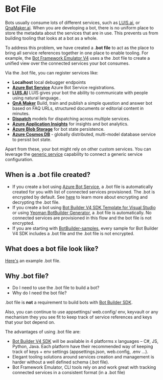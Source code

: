 # Bot File

Bots usually consume lots of different services, such as [LUIS.ai](https://luis.ai), or [QnaMaker.ai](https://qnamaker.ai). When you are developing a bot, there is no uniform place to store the metadata about the services that are in use.  This prevents us from building tooling that looks at a bot as a whole.

To address this problem, we have created a **.bot file** to act as the place to bring all service references together in one place to enable tooling.  For example, the [Bot Framework Emulator V4](https://github.com/Microsoft/BotFramework-Emulator/releases) uses a the .bot file to create a unified view over the connected services your bot consumes.  

Via the .bot file, you can register services like:

* **Localhost** local debugger endpoints
* [**Azure Bot Service**](https://azure.microsoft.com/en-us/services/bot-service/) Azure Bot Service registrations.
* [**LUIS.AI**](https://www.luis.ai/) LUIS gives your bot the ability to communicate with people using natural language.. 
* [**QnA Maker**](https://qnamaker.ai/) Build, train and publish a simple question and answer bot based on FAQ URLs, structured documents or editorial content in minutes.
* [**Dispatch**](https://github.com/Microsoft/botbuilder-tools/tree/master/Dispatch) models for dispatching across multiple services.
* [**Azure Application Insights**](https://azure.microsoft.com/en-us/services/application-insights/) for insights and bot analytics.
* [**Azure Blob Storage**](https://azure.microsoft.com/en-us/services/storage/blobs/) for bot state persistence. 
* [**Azure Cosmos DB**](https://azure.microsoft.com/en-us/services/cosmos-db/) - globally distributed, multi-model database service to persist bot state.

Apart from these, your bot might rely on other custom services. You can leverage the [generic service](./add-services.md) capability to connect a generic service configuration.

## When is a .bot file created? 
- If you create a bot using [Azure Bot Service](https://ms.portal.azure.com/#blade/Microsoft_Azure_Marketplace/GalleryResultsListBlade/selectedSubMenuItemId/%7B%22menuItemId%22%3A%22gallery%2FCognitiveServices_MP%2FBotService%22%2C%22resourceGroupId%22%3A%22%22%2C%22resourceGroupLocation%22%3A%22%22%2C%22dontDiscardJourney%22%3Afalse%2C%22launchingContext%22%3A%7B%22source%22%3A%5B%22GalleryFeaturedMenuItemPart%22%5D%2C%22menuItemId%22%3A%22CognitiveServices_MP%22%2C%22subMenuItemId%22%3A%22BotService%22%7D%7D), a .bot file is automatically created for you with list of connected services provisioned. The .bot is encrypted by default. See [here](./bot-file-encryption.md) to learn more about encrypting and decrypting the .bot file.
- If you create a bot using [Bot Builder V4 SDK Template for Visual Studio](https://marketplace.visualstudio.com/items?itemName=BotBuilder.botbuilderv4) or using [Yeoman BotBuilder Generator](https://www.npmjs.com/package/generator-botbuilder), a .bot file is automatically. No connected services are provisioned in this flow and the bot file is not encrypted.
- If you are starting with [BotBuilder-samples](microsoft/botbuilder-samples), every sample for Bot Builder V4 SDK includes a .bot file and the .bot file is not encrypted. 

## What does a bot file look like? 
[Here's](./sample-bot-file.json) an example .bot file.

## Why .bot file?

- Do I need to use the .bot file to build a bot? 
- Why do I need the bot file? 

.bot file is **not** a requirement to build bots with [Bot Builder SDK](microsoft/botbuilder).

Also, you can continue to use appsettings/ web.config/ env, keyvault or any mechanism they you see fit to keep track of service references and keys that your bot depend on. 

The advantages of using .bot file are:
- [Bot Builder V4 SDK](microsoft/botbuilder) will be available in 4 platforms x languages – C#, JS, Python, Java. Each platform have their recommended way of keeping track of keys + env settings (appsettings.json, web.config, .env ...).  
- Elegant tooling solutions around services creation and management is harder without a well defined schema (.bot file).  
- Bot Framework Emulator, CLI tools rely on and work great with tracking connected services in a consistent format (in a .bot file) 

